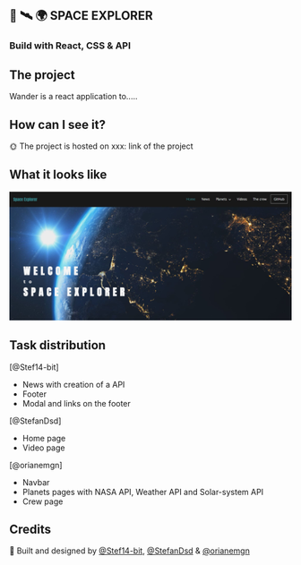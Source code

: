 ## :rocket: :artificial_satellite: :earth_africa: SPACE EXPLORER

### Build with React, CSS & API

## The project

Wander is a react application to.....

## How can I see it?

:sun_with_face: The project is hosted on xxx: link of the project

## What it looks like

<!-- [![firstPage]())] -->
<img src="./src/assests/readme/home-page.JPG">

## Task distribution

[@Stef14-bit]

- News with creation of a API
- Footer
- Modal and links on the footer

[@StefanDsd]

- Home page
- Video page

[@orianemgn]

- Navbar
- Planets pages with NASA API, Weather API and Solar-system API
- Crew page

## Credits

:raised_hands: Built and designed by [@Stef14-bit](https://github.com/Stef14-bit), [@StefanDsd](https://github.com/StefanDsd) & [@orianemgn](https://github.com/orianemgn/)
